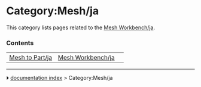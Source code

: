 # Category:Mesh/ja
This category lists pages related to the [Mesh Workbench/ja](Mesh_Workbench/ja.md).

### Contents

|     |     |     |
| --- | --- | --- |
| [Mesh to Part/ja](Mesh_to_Part/ja.md) | [Mesh Workbench/ja](Mesh_Workbench/ja.md) |



---
⏵ [documentation index](../README.md) > Category:Mesh/ja
